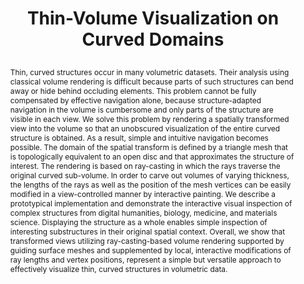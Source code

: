 ---
# this file is written in YAML http://docs.ansible.com/ansible/latest/YAMLSyntax.html
# all lines with a leading sharp are comments and will not be compiled
# longer blocks of text should start with a a leading > to escape all special characters

# URL handle for generated webpage
slug:       thinvolvis

#specifies layout to be used for page generation (do not modify)
layout:     publication

#publication title
title:      >
   Thin-Volume Visualization on Curved Domains
   
#include in selected publications on front page (optional, delete line if not applicable)
display:	selected

#list all publication authors in correct order (please check the spelling is identical to your personal page)
authors:
 - Felix Herter
 - Hans-Christian Hege
 - Markus Hadwiger
 - Verena Lepper
 - Daniel Baum
 
#insert publication venue (displayed on publication page)
venue:      >
   Computer Graphics Forum, Vol.40, No.3 (Proceedings Eurographics/IEEE Symposium on Visualization, Eurovis 2021), pp. 147-157
   
#insert short venue (displayed in box in publication list)
shortvenue: >
   Eurovis 2021

#specify publication year
year:       2021

#insert abstract of publication
abstract:   >
   Thin, curved structures occur in many volumetric datasets. Their analysis using classical volume rendering is difficult because parts of such structures can bend away or hide behind occluding elements. This problem cannot be fully compensated by effective navigation alone, because structure-adapted navigation in the volume is cumbersome and only parts of the structure are visible in each view. We solve this problem by rendering a spatially transformed view into the volume so that an unobscured visualization of the entire curved structure is obtained. As a result, simple and intuitive navigation becomes possible. The domain of the spatial transform is defined by a triangle mesh that is topologically equivalent to an open disc and that approximates the structure of interest. The rendering is based on ray-casting in which the rays traverse the original curved sub-volume. In order to carve out volumes of varying thickness, the lengths of the rays as well as the position of the mesh vertices can be easily modified in a view-controlled manner by interactive painting. We describe a prototypical implementation and demonstrate the interactive visual inspection of complex structures from digital humanities, biology, medicine, and materials science. Displaying the structure as a whole enables simple inspection of interesting substructures in their original spatial context. Overall, we show that transformed views utilizing ray-casting-based volume rendering supported by guiding surface meshes and supplemented by local, interactive modifications of ray lengths and vertex positions, represent a simple but versatile approach to effectively visualize thin, curved structures in volumetric data.
   
#link to hi-res teaser image of publication (please make sure the image is wide, e.g. aspect ratio between 4:2 and 4:1)
teaser:     './publications/2021_herter_thinvolvis.jpg'
   
#link to smaller thumbnail image of publication (please make sure the aspect ratio is 3:2, suggested size is 150x100px)
thumbnail:  './publications/2021_herter_thumbnail.png'

#link to publication video (optional): you can either upload the video to our website (insert local link) or host it on youtube or vimeo (in this case insert the youtube/vimeo link)
#video:      'https://vimeo.com/'

#link to talk video (optional): you can either upload the video to our website (insert local link) or host it on youtube or vimeo (in this case insert the youtube/vimeo link)
talk:       'https://www.youtube.com/watch?v=JSHjLvIulY0'

#link to publication pdf (optional)
pdf:        'https://onlinelibrary.wiley.com/doi/epdf/10.1111/cgf.14296'
#pdf:        './publications/2021_herter_thinvolvis.pdf'

#link to appendix pdf (optional)
#pdfsupp:    './publications/2021_herter_thinvolvis_appendixes.pdf'

#insert citation. please format citation by inserting <br> at line breaks, &nbsp;&nbsp; will insert a tab character to prettify the citation
citation:   >
  @article{Herter2021ThinVolumeVisualization,<br>
   &nbsp;&nbsp;title = {Thin-Volume Visualization on Curved Domains},<br>
   &nbsp;&nbsp;author = {Herter, Felix and Hege, Hans-Christian and Hadwiger, Markus and Lepper, Verena and Baum, Daniel},<br>
   &nbsp;&nbsp;journal = {Computer Graphics Forum (Proceedings Eurographics/IEEE Symposium on Visualization, Eurovis 2021},<br>
   &nbsp;&nbsp;year = {2021}<br>
   &nbsp;&nbsp;volume = {40},<br>
   &nbsp;&nbsp;number = {3},<br>
   &nbsp;&nbsp;pages = {147-157}<br>
  }

#insert links to additional material for the publication (optional)
#links need a title, a URL and a type (this defines the link icon) which can be one of the following values: code, archive, files, slides or text (this is the default icon)
links: 
# - title: Slides
#   type:  slides
#   url:   './publications/2021_herter_slides.pdf'
# - title: Code
#   type:  github
#   url:   'https://github.com/vccvisualization/thinvolvis'
 
---